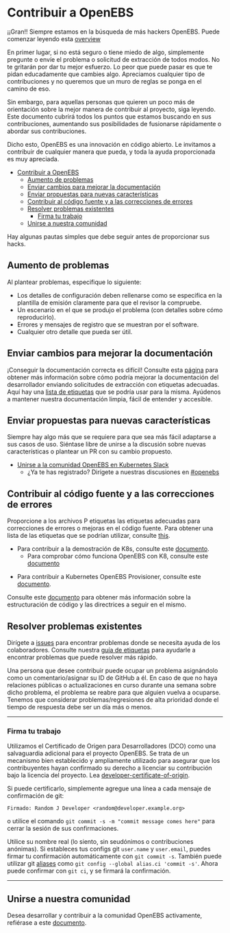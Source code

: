 # Contribuir a OpenEBS

¡¡Gran!! Siempre estamos en la búsqueda de más hackers OpenEBS. Puede comenzar leyendo esta [overview](./contribute/design/README.md)

En primer lugar, si no está seguro o tiene miedo de algo, simplemente pregunte o envíe el problema o solicitud de extracción de todos modos. No te gritarán por dar tu mejor esfuerzo. Lo peor que puede pasar es que te pidan educadamente que cambies algo. Apreciamos cualquier tipo de contribuciones y no queremos que un muro de reglas se ponga en el camino de eso.

Sin embargo, para aquellas personas que quieren un poco más de orientación sobre la mejor manera de contribuir al proyecto, siga leyendo. Este documento cubrirá todos los puntos que estamos buscando en sus contribuciones, aumentando sus posibilidades de fusionarse rápidamente o abordar sus contribuciones.

Dicho esto, OpenEBS es una innovación en código abierto. Le invitamos a contribuir de cualquier manera que pueda, y toda la ayuda proporcionada es muy apreciada. 

- [Contribuir a OpenEBS](#contribuir-a-openebs)
  - [Aumento de problemas](#aumento-de-problemas)
  - [Enviar cambios para mejorar la documentación](#enviar-cambios-para-mejorar-la-documentación)
  - [Enviar propuestas para nuevas características](#enviar-propuestas-para-nuevas-características)
  - [Contribuir al código fuente y a las correcciones de errores](#contribuir-al-código-fuente-y-a-las-correcciones-de-errores)
  - [Resolver problemas existentes](#resolver-problemas-existentes)
    - [Firma tu trabajo](#firma-tu-trabajo)
  - [Unirse a nuestra comunidad](#unirse-a-nuestra-comunidad)

Hay algunas pautas simples que debe seguir antes de proporcionar sus hacks. 

## Aumento de problemas

Al plantear problemas, especifique lo siguiente:
- Los detalles de configuración deben rellenarse como se especifica en la plantilla de emisión claramente para que el revisor la compruebe.
- Un escenario en el que se produjo el problema (con detalles sobre cómo reproducirlo).
- Errores y mensajes de registro que se muestran por el software.
- Cualquier otro detalle que pueda ser útil.

## Enviar cambios para mejorar la documentación

¡Conseguir la documentación correcta es difícil! Consulte esta [página](./contribute/CONTRIBUTING-TO-DEVELOPER-DOC.md) para obtener más información sobre cómo podría mejorar la documentación del desarrollador enviando solicitudes de extracción con etiquetas adecuadas. Aquí hay una [lista de etiquetas](./contribute/labels-of-issues.md) que se podría usar para la misma. Ayúdenos a mantener nuestra documentación limpia, fácil de entender y accesible.

## Enviar propuestas para nuevas características

Siempre hay algo más que se requiere para que sea más fácil adaptarse a sus casos de uso. Siéntase libre de unirse a la discusión sobre nuevas características o plantear un PR con su cambio propuesto. 

- [Unirse a la comunidad OpenEBS en Kubernetes Slack](https://kubernetes.slack.com)
	- ¿Ya te has registrado? Dirígete a nuestras discusiones en [#openebs](https://kubernetes.slack.com/messages/openebs/)
	
## Contribuir al código fuente y a las correcciones de errores

Proporcione a los archivos P etiquetas las etiquetas adecuadas para correcciones de errores o mejoras en el código fuente. Para obtener una lista de las etiquetas que se podrían utilizar, consulte [this](./contribute/labels-of-issues.md).

* Para contribuir a la demostración de K8s, consulte este [documento](./contribute/CONTRIBUTING-TO-K8S-DEMO.md).
  - Para comprobar cómo funciona OpenEBS con K8, consulte este [documento](https://openebs.io/docs)
- Para contribuir a Kubernetes OpenEBS Provisioner, consulte este [documento](./contribute/CONTRIBUTING-TO-KUBERNETES-OPENEBS-PROVISIONER.md).

Consulte este [documento](./contribute/design/code-structuriing.md) para obtener más información sobre la estructuración de código y las directrices a seguir en el mismo.

## Resolver problemas existentes
Dirígete a [issues](https://github.com/openebs/openebs/issues) para encontrar problemas donde se necesita ayuda de los colaboradores. Consulte nuestra [guía de etiquetas](./contribute/labels-of-issues.md) para ayudarle a encontrar problemas que puede resolver más rápido.

Una persona que desee contribuir puede ocupar un problema asignándolo como un comentario/asignar su ID de GitHub a él. En caso de que no haya relaciones públicas o actualizaciones en curso durante una semana sobre dicho problema, el problema se reabre para que alguien vuelva a ocuparse. Tenemos que considerar problemas/regresiones de alta prioridad donde el tiempo de respuesta debe ser un día más o menos.

---
### Firma tu trabajo

Utilizamos el Certificado de Origen para Desarrolladores (DCO) como una salvaguardia adicional para el proyecto OpenEBS. Se trata de un mecanismo bien establecido y ampliamente utilizado para asegurar que los contribuyentes hayan confirmado su derecho a licenciar su contribución bajo la licencia del proyecto. Lea [developer-certificate-of-origin](./contribute/developer-certificate-of-origin).

Si puede certificarlo, simplemente agregue una línea a cada mensaje de confirmación de git:

````
Firmado: Random J Developer <random@developer.example.org>
````
o utilice el comando `git commit -s -m "commit message comes here"` para cerrar la sesión de sus confirmaciones.

Utilice su nombre real (lo siento, sin seudónimos o contribuciones anónimas). Si estableces tus configs git `user.name` y `user.email`, puedes firmar tu confirmación automáticamente con `git commit -s`. También puede utilizar git [aliases](https://git-scm.com/book/en/v2/Git-Basics-Git-Aliases) como `git config --global alias.ci 'commit -s'`. Ahora puede confirmar con `git ci`, y se firmará la confirmación.

---

## Unirse a nuestra comunidad

Desea desarrollar y contribuir a la comunidad OpenEBS activamente, refiérase a este [documento](./community/README.md).
